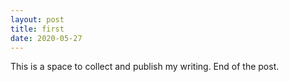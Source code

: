 ```yaml
---
layout: post
title: first
date: 2020-05-27
---
```


This is a space to collect and publish my writing.
End of the post.
